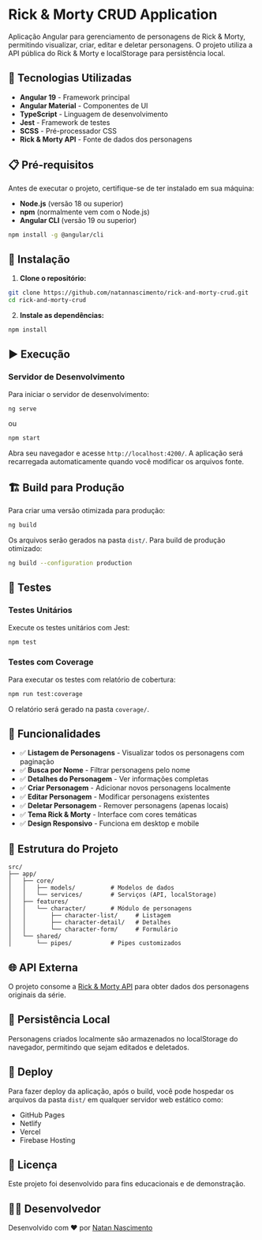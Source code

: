 # Rick & Morty CRUD Application

Aplicação Angular para gerenciamento de personagens de Rick & Morty, permitindo visualizar, criar, editar e deletar personagens. O projeto utiliza a API pública do Rick & Morty e localStorage para persistência local.

## 🚀 Tecnologias Utilizadas

- **Angular 19** - Framework principal
- **Angular Material** - Componentes de UI
- **TypeScript** - Linguagem de desenvolvimento
- **Jest** - Framework de testes
- **SCSS** - Pré-processador CSS
- **Rick & Morty API** - Fonte de dados dos personagens

## 📋 Pré-requisitos

Antes de executar o projeto, certifique-se de ter instalado em sua máquina:

- **Node.js** (versão 18 ou superior)
- **npm** (normalmente vem com o Node.js)
- **Angular CLI** (versão 19 ou superior)

```bash
npm install -g @angular/cli
```

## 🔧 Instalação

1. **Clone o repositório:**
```bash
git clone https://github.com/natannascimento/rick-and-morty-crud.git
cd rick-and-morty-crud
```

2. **Instale as dependências:**
```bash
npm install
```

## ▶️ Execução

### Servidor de Desenvolvimento

Para iniciar o servidor de desenvolvimento:

```bash
ng serve
```

ou

```bash
npm start
```

Abra seu navegador e acesse `http://localhost:4200/`. A aplicação será recarregada automaticamente quando você modificar os arquivos fonte.

## 🏗️ Build para Produção

Para criar uma versão otimizada para produção:

```bash
ng build
```

Os arquivos serão gerados na pasta `dist/`. Para build de produção otimizado:

```bash
ng build --configuration production
```

## 🧪 Testes

### Testes Unitários

Execute os testes unitários com Jest:

```bash
npm test
```

### Testes com Coverage

Para executar os testes com relatório de cobertura:

```bash
npm run test:coverage
```

O relatório será gerado na pasta `coverage/`.

## 📱 Funcionalidades

- ✅ **Listagem de Personagens** - Visualizar todos os personagens com paginação
- ✅ **Busca por Nome** - Filtrar personagens pelo nome
- ✅ **Detalhes do Personagem** - Ver informações completas
- ✅ **Criar Personagem** - Adicionar novos personagens localmente
- ✅ **Editar Personagem** - Modificar personagens existentes
- ✅ **Deletar Personagem** - Remover personagens (apenas locais)
- ✅ **Tema Rick & Morty** - Interface com cores temáticas
- ✅ **Design Responsivo** - Funciona em desktop e mobile

## 🎨 Estrutura do Projeto

```
src/
├── app/
│   ├── core/
│   │   ├── models/          # Modelos de dados
│   │   └── services/        # Serviços (API, localStorage)
│   ├── features/
│   │   └── character/       # Módulo de personagens
│   │       ├── character-list/     # Listagem
│   │       ├── character-detail/   # Detalhes
│   │       └── character-form/     # Formulário
│   └── shared/
│       └── pipes/           # Pipes customizados
```

## 🌐 API Externa

O projeto consome a [Rick & Morty API](https://rickandmortyapi.com/) para obter dados dos personagens originais da série.

## 💾 Persistência Local

Personagens criados localmente são armazenados no localStorage do navegador, permitindo que sejam editados e deletados.

## 🚀 Deploy

Para fazer deploy da aplicação, após o build, você pode hospedar os arquivos da pasta `dist/` em qualquer servidor web estático como:

- GitHub Pages
- Netlify
- Vercel
- Firebase Hosting

## 📄 Licença

Este projeto foi desenvolvido para fins educacionais e de demonstração.

## 👨‍💻 Desenvolvedor

Desenvolvido com ❤️ por [Natan Nascimento](https://github.com/natannascimento)
